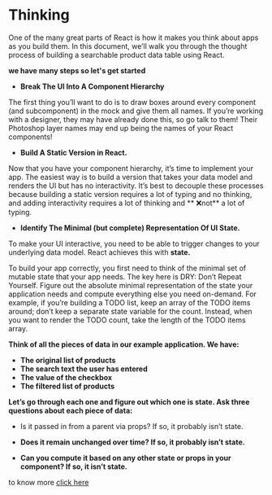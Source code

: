 # Thinking 
One of the many great parts of React is how it makes you think about apps as you build them. In this document, we’ll walk you through the thought process of building a searchable product data table using React.


**we have many steps so let's get started**

* **Break The UI Into A Component Hierarchy**

The first thing you’ll want to do is to draw boxes around every component (and subcomponent) in the mock and give them all names. If you’re working with a designer, they may have already done this, so go talk to them! Their Photoshop layer names may end up being the names of your React components!


*  **Build A Static Version in React.**


Now that you have your component hierarchy, it’s time to implement your app. The easiest way is to build a version that takes your data model and renders the UI but has no interactivity. It’s best to decouple these processes because building a static version requires a lot of typing and no thinking, and adding interactivity requires a lot of thinking and ** ❌not** a lot of typing.


* **Identify The Minimal (but complete) Representation Of UI State.**


To make your UI interactive, you need to be able to trigger changes to your underlying data model. React achieves this with **state.**

To build your app correctly, you first need to think of the minimal set of mutable state that your app needs. The key here is DRY: Don’t Repeat Yourself. Figure out the absolute minimal representation of the state your application needs and compute everything else you need on-demand. For example, if you’re building a TODO list, keep an array of the TODO items around; don’t keep a separate state variable for the count. Instead, when you want to render the TODO count, take the length of the TODO items array.

**Think of all the pieces of data in our example application. We have:**


* **The original list of products**
* **The search text the user has entered**
* **The value of the checkbox**
* **The filtered list of products**



**Let’s go through each one and figure out which one is state. Ask three questions about each piece of data:**


* Is it passed in from a parent via props? If so, it probably isn’t state.

* **Does it remain unchanged over time? If so, it probably isn’t state.**
* **Can you compute it based on any other state or props in your component? If so, it isn’t state.**


to know more [click here](https://reactjs.org/docs/thinking-in-react.html)